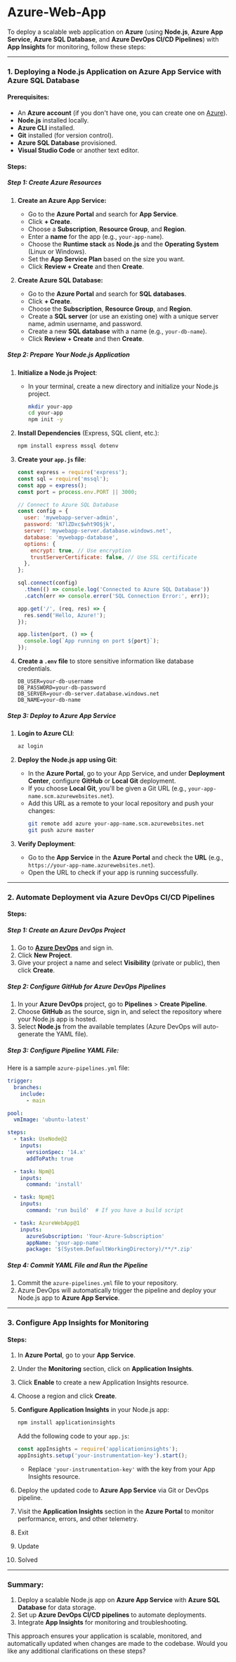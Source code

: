 # Azure-Web-App

To deploy a scalable web application on **Azure** (using **Node.js**, **Azure App Service**, **Azure SQL Database**, and **Azure DevOps CI/CD Pipelines**) with **App Insights** for monitoring, follow these steps:

---

### **1. Deploying a Node.js Application on Azure App Service with Azure SQL Database**

#### Prerequisites:
- An **Azure account** (if you don't have one, you can create one on [Azure](https://azure.microsoft.com/en-us/free/)).
- **Node.js** installed locally.
- **Azure CLI** installed.
- **Git** installed (for version control).
- **Azure SQL Database** provisioned.
- **Visual Studio Code** or another text editor.

#### Steps:

##### **Step 1: Create Azure Resources**
1. **Create an Azure App Service:**
   - Go to the **Azure Portal** and search for **App Service**.
   - Click **+ Create**.
   - Choose a **Subscription**, **Resource Group**, and **Region**.
   - Enter a **name** for the app (e.g., `your-app-name`).
   - Choose the **Runtime stack** as **Node.js** and the **Operating System** (Linux or Windows).
   - Set the **App Service Plan** based on the size you want.
   - Click **Review + Create** and then **Create**.

2. **Create Azure SQL Database:**
   - Go to the **Azure Portal** and search for **SQL databases**.
   - Click **+ Create**.
   - Choose the **Subscription**, **Resource Group**, and **Region**.
   - Create a **SQL server** (or use an existing one) with a unique server name, admin username, and password.
   - Create a new **SQL database** with a name (e.g., `your-db-name`).
   - Click **Review + Create** and then **Create**.

##### **Step 2: Prepare Your Node.js Application**

1. **Initialize a Node.js Project**:
   - In your terminal, create a new directory and initialize your Node.js project.
     ```bash
     mkdir your-app
     cd your-app
     npm init -y
     ```
2. **Install Dependencies** (Express, SQL client, etc.):
   ```bash
   npm install express mssql dotenv
   ```
3. **Create your `app.js` file**:
   ```javascript
   const express = require('express');
   const sql = require('mssql');
   const app = express();
   const port = process.env.PORT || 3000;

   // Connect to Azure SQL Database
   const config = {
     user: 'mywebapp-server-admin',
     password: 'N7lZDxc$wht9O$jk',
     server: 'mywebapp-server.database.windows.net',
     database: 'mywebapp-database',
     options: {
       encrypt: true, // Use encryption
       trustServerCertificate: false, // Use SSL certificate
     },
   };

   sql.connect(config)
     .then(() => console.log('Connected to Azure SQL Database'))
     .catch(err => console.error('SQL Connection Error:', err));

   app.get('/', (req, res) => {
     res.send('Hello, Azure!');
   });

   app.listen(port, () => {
     console.log(`App running on port ${port}`);
   });
   ```

4. **Create a `.env` file** to store sensitive information like database credentials.
   ```
   DB_USER=your-db-username
   DB_PASSWORD=your-db-password
   DB_SERVER=your-db-server.database.windows.net
   DB_NAME=your-db-name
   ```

##### **Step 3: Deploy to Azure App Service**

1. **Login to Azure CLI**:
   ```bash
   az login
   ```

2. **Deploy the Node.js app using Git**:
   - In the **Azure Portal**, go to your App Service, and under **Deployment Center**, configure **GitHub** or **Local Git** deployment.
   - If you choose **Local Git**, you'll be given a Git URL (e.g., `your-app-name.scm.azurewebsites.net`).
   - Add this URL as a remote to your local repository and push your changes:
     ```bash
     git remote add azure your-app-name.scm.azurewebsites.net
     git push azure master
     ```

3. **Verify Deployment**:
   - Go to the **App Service** in the **Azure Portal** and check the **URL** (e.g., `https://your-app-name.azurewebsites.net`).
   - Open the URL to check if your app is running successfully.

---

### **2. Automate Deployment via Azure DevOps CI/CD Pipelines**

#### Steps:

##### **Step 1: Create an Azure DevOps Project**

1. Go to **[Azure DevOps](https://dev.azure.com/)** and sign in.
2. Click **New Project**.
3. Give your project a name and select **Visibility** (private or public), then click **Create**.

##### **Step 2: Configure GitHub for Azure DevOps Pipelines**

1. In your **Azure DevOps** project, go to **Pipelines** > **Create Pipeline**.
2. Choose **GitHub** as the source, sign in, and select the repository where your Node.js app is hosted.
3. Select **Node.js** from the available templates (Azure DevOps will auto-generate the YAML file).

##### **Step 3: Configure Pipeline YAML File**:

Here is a sample `azure-pipelines.yml` file:

```yaml
trigger:
  branches:
    include:
      - main

pool:
  vmImage: 'ubuntu-latest'

steps:
  - task: UseNode@2
    inputs:
      versionSpec: '14.x'
      addToPath: true

  - task: Npm@1
    inputs:
      command: 'install'

  - task: Npm@1
    inputs:
      command: 'run build'  # If you have a build script

  - task: AzureWebApp@1
    inputs:
      azureSubscription: 'Your-Azure-Subscription'
      appName: 'your-app-name'
      package: '$(System.DefaultWorkingDirectory)/**/*.zip'
```

##### **Step 4: Commit YAML File and Run the Pipeline**

1. Commit the `azure-pipelines.yml` file to your repository.
2. Azure DevOps will automatically trigger the pipeline and deploy your Node.js app to **Azure App Service**.

---

### **3. Configure App Insights for Monitoring**

#### Steps:

1. In **Azure Portal**, go to your **App Service**.
2. Under the **Monitoring** section, click on **Application Insights**.
3. Click **Enable** to create a new Application Insights resource.
4. Choose a region and click **Create**.
5. **Configure Application Insights** in your Node.js app:
   ```bash
   npm install applicationinsights
   ```

   Add the following code to your `app.js`:
   ```javascript
   const appInsights = require('applicationinsights');
   appInsights.setup('your-instrumentation-key').start();
   ```

   - Replace `'your-instrumentation-key'` with the key from your App Insights resource.
6. Deploy the updated code to **Azure App Service** via Git or DevOps pipeline.
7. Visit the **Application Insights** section in the **Azure Portal** to monitor performance, errors, and other telemetry.
8. Exit
9. Update
10. Solved





---

### **Summary:**
1. Deploy a scalable Node.js app on **Azure App Service** with **Azure SQL Database** for data storage.
2. Set up **Azure DevOps CI/CD pipelines** to automate deployments.
3. Integrate **App Insights** for monitoring and troubleshooting.

This approach ensures your application is scalable, monitored, and automatically updated when changes are made to the codebase. Would you like any additional clarifications on these steps?
